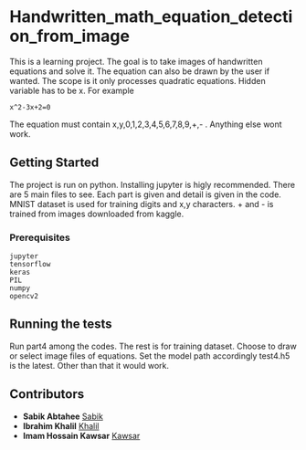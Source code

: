 # Handwritten_math_equation_detection_from_image

This is a learning project. The goal is to take images of handwritten equations and solve it. The equation can also be drawn by the user if wanted. The scope is it only processes quadratic equations. Hidden variable has to be x. For example

```
x^2-3x+2=0
```
The equation must contain x,y,0,1,2,3,4,5,6,7,8,9,+,- . Anything else wont work.
## Getting Started
The project is run on python. Installing jupyter is higly recommended. There are 5 main files to see. Each part is given and detail is given in the code. MNIST dataset is used for training digits and x,y characters. + and - is trained from images downloaded from kaggle.

### Prerequisites



```
jupyter
tensorflow
keras
PIL
numpy
opencv2
```



## Running the tests

Run part4 among the codes. The rest is for training dataset. Choose to draw or select image files of equations. Set the model path accordingly test4.h5 is the latest. Other than that it would work.

## Contributors

* **Sabik Abtahee** [Sabik](https://github.com/SabikAbtahee)
* **Ibrahim Khalil** [Khalil](https://github.com/ibrahim804)
* **Imam Hossain Kawsar** [Kawsar](https://github.com/imam-hossain-kawsar)
